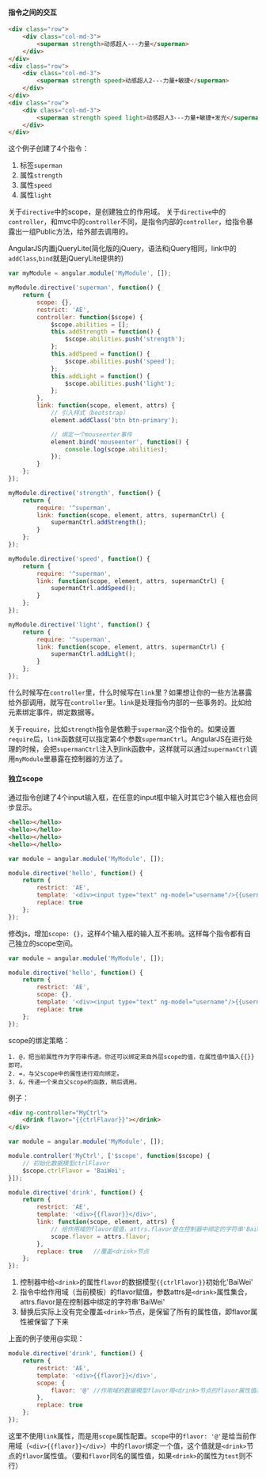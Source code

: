 #### 指令之间的交互

```html
<div class="row">
    <div class="col-md-3">
        <superman strength>动感超人---力量</superman>
    </div>
</div>
<div class="row">
    <div class="col-md-3">
        <superman strength speed>动感超人2---力量+敏捷</superman>
    </div>
</div>
<div class="row">
    <div class="col-md-3">
        <superman strength speed light>动感超人3---力量+敏捷+发光</superman>
    </div>
</div>
```

这个例子创建了4个指令：

1. 标签`superman`
2. 属性`strength`
3. 属性`speed`
4. 属性`light`

关于`directive`中的scope，是创建独立的作用域。
关于`directive`中的`controller`，和mvc中的`controller`不同，是指令内部的`controller`，给指令暴露出一组Public方法，给外部去调用的。

AngularJS内置jQueryLite(简化版的jQuery，语法和jQuery相同，link中的`addClass`,`bind`就是jQueryLite提供的)

```javascript
var myModule = angular.module('MyModule', []);

myModule.directive('superman', function() {
    return {
        scope: {},
        restrict: 'AE',
        controller: function($scope) {
            $scope.abilities = [];
            this.addStrength = function() {
                $scope.abilities.push('strength');
            };
            this.addSpeed = function() {
                $scope.abilities.push('speed');
            };
            this.addLight = function() {
                $scope.abilities.push('light');
            };
        },
        link: function(scope, element, attrs) {
            // 引入样式（bootstrap）
            element.addClass('btn btn-primary');

            // 绑定一个mouseenter事件
            element.bind('mouseenter', function() {
                console.log(scope.abilities);
            });
        }
    };
});

myModule.directive('strength', function() {
    return {
        require: '^superman',
        link: function(scope, element, attrs, supermanCtrl) {
            supermanCtrl.addStrength();
        }
    };
});

myModule.directive('speed', function() {
    return {
        require: '^superman',
        link: function(scope, element, attrs, supermanCtrl) {
            supermanCtrl.addSpeed();
        }
    };
});

myModule.directive('light', function() {
    return {
        require: '^superman',
        link: function(scope, element, attrs, supermanCtrl) {
            supermanCtrl.addLight();
        }
    };
});
```

什么时候写在`controller`里，什么时候写在`link`里？如果想让你的一些方法暴露给外部调用，就写在`controller`里。`link`是处理指令内部的一些事务的。比如给元素绑定事件，绑定数据等。

关于`require`，比如`strength`指令是依赖于`superman`这个指令的。如果设置`require`后，`link`函数就可以指定第4个参数`supermanCtrl`。AngularJS在进行处理的时候，会把`supermanCtrl`注入到link函数中，这样就可以通过`supermanCtrl`调用`myModule`里暴露在控制器的方法了。

#### 独立scope

通过指令创建了4个input输入框，在任意的input框中输入时其它3个输入框也会同步显示。

```html
<hello></hello>
<hello></hello>
<hello></hello>
<hello></hello>
```

```javascript
var module = angular.module('MyModule', []);

module.directive('hello', function() {
    return {
        restrict: 'AE',
        template: '<div><input type="text" ng-model="username"/>{{username}}</div>',
        replace: true
    };
});
```

修改js，增加`scope: {}`，这样4个输入框的输入互不影响。这样每个指令都有自己独立的scope空间。

```javascript
var module = angular.module('MyModule', []);

module.directive('hello', function() {
    return {
        restrict: 'AE',
        scope: {},
        template: '<div><input type="text" ng-model="username"/>{{username}}</div>',
        replace: true
    };
});
```

scope的绑定策略：
    
    1. @，把当前属性作为字符串传递。你还可以绑定来自外层scope的值，在属性值中插入{{}}即可。
    2. =，与父scope中的属性进行双向绑定。
    3. &，传递一个来自父scope的函数，稍后调用。

例子：

```html
<div ng-controller="MyCtrl">
    <drink flavor="{{ctrlFlavor}}"></drink>
</div>
```

```javascript
var module = angular.module('MyModule', []);

module.controller('MyCtrl', ['$scope', function($scope) {
    // 初始化数据模型ctrlFlavor
    $scope.ctrlFlavor = 'BaiWei';
}]);

module.directive('drink', function() {
    return {
        restrict: 'AE',
        template: '<div>{{flavor}}</div>',
        link: function(scope, element, attrs) {
            // 给作用域的flavor赋值，attrs.flavor是在控制器中绑定的字符串'BaiWei'
            scope.flavor = attrs.flavor;
        },
        replace: true   //覆盖<drink>节点
    };
});
```

1. 控制器中给`<drink>`的属性`flavor`的数据模型`{{ctrlFlavor}}`初始化'BaiWei'
2. 指令中给作用域（当前模板）的flavor赋值，参数attrs是`<drink>`属性集合，attrs.flavor是在控制器中绑定的字符串'BaiWei'
3. 替换后实际上没有完全覆盖`<drink>`节点，是保留了所有的属性值，即flavor属性被保留了下来

上面的例子使用@实现：

```javascript
module.directive('drink', function() {
    return {
        restrict: 'AE',
        template: '<div>{{flavor}}</div>',
        scope: {
            flavor: '@' //作用域的数据模型flavor用<drink>节点的flavor属性值初始化
        },
        replace: true
    };
});
```

这里不使用`link`属性，而是用`scope`属性配置。`scope`中的`flavor: '@'`是给当前作用域（`<div>{{flavor}}</div>`）中的`flavor`绑定一个值，这个值就是`<drink>`节点的`flavor`属性值。（要和`flavor`同名的属性值，如果`<drink>`的属性为`test`则不行）
